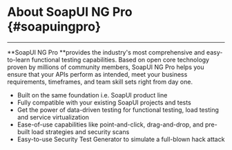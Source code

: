 # About **SoapUI NG Pro** {#soapuingpro}

---

**SoapUI NG Pro **provides the industry's most comprehensive and easy-to-learn functional testing capabilities. Based on open core technology proven by millions of community members, SoapUI NG Pro helps you ensure that your APIs perform as intended, meet your business requirements, timeframes, and team skill sets right from day one.

* Built on the same foundation i.e. SoapUI product line
* Fully compatible with your existing SoapUI projects and tests
* Get the power of data-driven testing for functional testing, load testing and service virtualization
* Ease-of-use capabilities like point-and-click, drag-and-drop, and pre-built load strategies and security scans
* Easy-to-use Security Test Generator to simulate a full-blown hack attack



